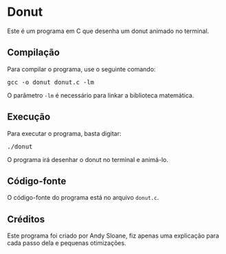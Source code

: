 <!DOCTYPE html>
<html>

<body>
    <h1>Donut</h1>
    <p>Este é um programa em C que desenha um donut animado no terminal.</p>
    <h2>Compilação</h2>
    <p>Para compilar o programa, use o seguinte comando:</p>
    <pre>gcc -o donut donut.c -lm</pre>
    <p>O parâmetro <code>-lm</code> é necessário para linkar a biblioteca matemática.</p>
    <h2>Execução</h2>
    <p>Para executar o programa, basta digitar:</p>
    <pre>./donut</pre>
    <p>O programa irá desenhar o donut no terminal e animá-lo.</p>
    <h2>Código-fonte</h2>
    <p>O código-fonte do programa está no arquivo <code>donut.c</code>.</p>
    <h2>Créditos</h2>
    <p>Este programa foi criado por Andy Sloane, fiz apenas uma explicação para cada passo dela e pequenas otimizações.</p>
</body>

</html>
